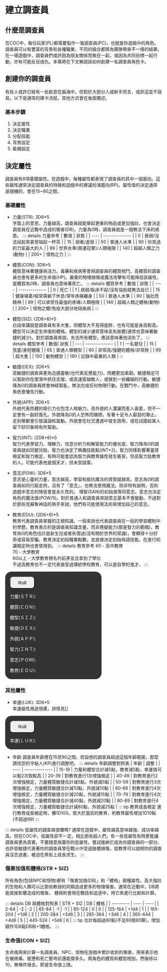 # 建立調查員

<HelloWorld/>

## 什麼是調查員

在COC中，每位玩家(PL)都需要製作一張調查員(PC)，也就是你遊戲中的角色。調查員可以有豐富的背景和各種職業，不同的組合都將為團隊帶來不一樣的結果。在一場遊戲中，調查員們或許因為朋友關係而聚在一起，或因為共同目標一起行動，亦有可能反目成仇。本章將在下文解說該如何創建一名調查員角色卡。

## 創建你的調查員

有些人或許已經有一些創意在腦海中，但對於大部分人或新手而言，或許這並不容易，以下是通常的建卡流程，其他方式會在後面闡述。

### 基本步驟

1. 決定屬性
2. 決定職業
3. 分配技能
4. 背景設定
5. 裝備設定

## 決定屬性

調查員有8項基礎屬性。在遊戲中，每種屬性都表現了調查員的其中一個面向。這些屬性通常決定調查員的特徵和遊戲中的建議扮演趨向(RP)。屬性值的決定通常是隨機的，會在15~90之間。

### 基礎屬性

* 力量(STR): 3D6\*5\
字面上的意思，力量越高，調查員就能舉起更重的物品或更加強壯。也會決定調查員在近戰中造成的傷害(DB)。力量為0時，調查員就是一個無法下床的病患。
    ::: details 力量參考
    | 數值 | 狀態           |
    | ---- | -------------- |
    | 0    | 衰弱/沒法站起來甚至端起一杯茶 |
    | 15   | 弱者/虛弱                    |
    | 50   | 普通人水準                   |
    | 90   | 你見過的力氣最大的人         |
    | 99   | 世界水準(奧運冠軍)/人類極限  |
    | 140  | 超越人類之力(動物)           |
    | 200+ | 怪物之力                     |
    :::

* 體質(CON): 3D6\*5\
體質意味著健康與活力。毒藥和疾病等會與調查員的體質相鬥。高體質的調查員也會有更多的生命值(HP)。嚴重的物理損傷或魔法攻擊有可能降低該屬性。當體質為0時，調查員也意味著死亡。
    ::: details 體質參考
    | 數值 | 狀態           |
    | ---- | -------------- |
    | 0    | 死亡 |
    | 1    | 病弱/臥床不起/沒有協助就無法自已 |
    | 15   | 健康堪憂/經常需躺下休息/常年疼痛纏身 |
    | 50   | 普通人水準 |
    | 90   | 強壯而精神 |
    | 99   | 可以承受住最強的疼痛/人類極限 |
    | 140  | 超越人類之體格(動物) |
    | 200+ | 怪物之體/免疫大部分地球疾病 |
    :::

* 體型(SIZ): (2D6+6)\*5\
白話來講就是調查員有多大隻，但體型大不見得是胖，也有可能是身高較高。體型可以決定生命值和體格。體型的減少通常意味丟失肢體(通常也意味著敏捷的減少)。對於調查員來說，失去所有體型，應該意味著他消失了。
    ::: details 體型參考
    | 數值| 狀態           |
    | --- | -------------- |
    | 1   | 一名嬰兒 |
    | 15  | 孩童/身短體瘦 |
    | 65  | 普通人類體型 |
    | 80  | 非常高/強健的體格/非常胖 |
    | 99  | 超大隻 |
    | 150 | 動物體型 |
    | 180 | 記錄中最重的人類 |
    :::

* 敏捷(DEX): 3D6\*5\
高敏捷的調查員更為迅捷靈敏(也代表反應能力)，肉體更加柔韌。敏捷檢定可以幫助你在墜落中抓住支撐，或高速穿越敵人，或做到一些纖細的行動。敏捷降為0的調查員將會神經絮亂，無法完成任何物理行動。在戰鬥中，高敏捷的角色會優先行動。

* 外貌(APP): 3D6\*5\
外貌代表肉體的吸引力也包含人格魅力。高外貌的人瀟灑而惹人喜愛，但不一定會有一副好面孔。外貌降為0的人恐怖而醜陋，有著十足令人厭惡的舉止，走到哪都會引發議論和震動。外貌會在社交遭遇中發生效用，或在試圖給某人留下好印象時有所幫助。

* 智力(INT): (2D6+6)\*5\
智力代表學習力、理解力、信息分析力和解密能力的優劣度。智力降為0的調查員就如同嬰兒般。智力也決定了興趣技能點(INT\*2)。智力同樣影響著靈感檢定和智力檢定，有時可能會認為智力與教育屬性發生衝突，但高智力低教育的人，可能代表他是個天才，但未受啟蒙。

* 意志(POW): 3D6\*5\
意志是心靈的力量，意志越高，學習和抵抗魔法的資質就越高。意志為0的調查員如同行屍走肉，沒有了「意念」，也無法使用魔法。除非特有說明，否則遊戲中意志的降低會是永久性的。 理智(SAN)的初始值等同意志。意志也決定角色的魔法值(POW/5)。對於普通人和調查員來說意志基本不會變動。不過對於那些克蘇魯神話的熟手來說，他們有可能使用法術來增加自己的意志。

* 教育(EDU): (2D6+6)\*5\
教育代表調查員掌握的正規知識，一般來說也代表調查員在一般的學習體制中的學歷。教育表示的是調查員知識含量，而非應變能力(那是智力的範疇)。教育為0的角色估計是新生兒或者失憶過(沒有關於世界的常識)，會顯得十分好奇或容易受騙。教育決定初始職業點數，並直接決定初始母語技能。在進行知識檢定時也會使用到。
    ::: details 教育參考
    60 - 高中教育\
    70 - 大學教育\
    80以上 - 大學教育裡名列前茅並且拿到了學位\
    不過高教育也不一定代表接受過傳統學校教育，可以是自學的鬼才。
    :::

<div class="container">
<form class="base_generate" name="bg">
    <div>
        <input type="button" value="Roll" class="generate_btn" name="b" onclick="
        var d1 = Math.floor(Math.random()*6)+1;
        var d2 = Math.floor(Math.random()*6)+1;
        var d3 = Math.floor(Math.random()*6)+1;
        document.getElementById('str').textContent=`力量(ＳＴＲ): ${(d1+d2+d3)*5} ➝ [${d1} + ${d2} + ${d3}] * 5`;
        var d1 = Math.floor(Math.random()*6)+1;
        var d2 = Math.floor(Math.random()*6)+1;
        var d3 = Math.floor(Math.random()*6)+1;
        document.getElementById('con').textContent=`體質(ＣＯＮ): ${(d1+d2+d3)*5} ➝ [${d1} + ${d2} + ${d3}] * 5`;
        var d1 = Math.floor(Math.random()*6)+1;
        var d2 = Math.floor(Math.random()*6)+1;
        var d3 = 6;
        document.getElementById('siz').textContent=`體型(ＳＩＺ): ${(d1+d2+d3)*5} ➝ ([${d1} + ${d2}] + ${d3}) * 5`;
        var d1 = Math.floor(Math.random()*6)+1;
        var d2 = Math.floor(Math.random()*6)+1;
        var d3 = Math.floor(Math.random()*6)+1;
        document.getElementById('dex').textContent=`敏捷(ＤＥＸ): ${(d1+d2+d3)*5} ➝ [${d1} + ${d2} + ${d3}] * 5`;
        var d1 = Math.floor(Math.random()*6)+1;
        var d2 = Math.floor(Math.random()*6)+1;
        var d3 = Math.floor(Math.random()*6)+1;
        document.getElementById('app_').textContent=`外貌(ＡＰＰ): ${(d1+d2+d3)*5} ➝ [${d1} + ${d2} + ${d3}] * 5`;
        var d1 = Math.floor(Math.random()*6)+1;
        var d2 = Math.floor(Math.random()*6)+1;
        var d3 = 6;
        document.getElementById('int').textContent=`智力(ＩＮＴ): ${(d1+d2+d3)*5} ➝ ([${d1} + ${d2}] + ${d3}) * 5`;
        var d1 = Math.floor(Math.random()*6)+1;
        var d2 = Math.floor(Math.random()*6)+1;
        var d3 = Math.floor(Math.random()*6)+1;
        document.getElementById('pow').textContent=`意志(ＰＯＷ): ${(d1+d2+d3)*5} ➝ [${d1} + ${d2} + ${d3}] * 5`;
        var d1 = Math.floor(Math.random()*6)+1;
        var d2 = Math.floor(Math.random()*6)+1;
        var d3 = 6;
        document.getElementById('edu').textContent=`教育(ＥＤＵ): ${(d1+d2+d3)*5} ➝ ([${d1} + ${d2}] + ${d3}) * 5`;
        ">
    </div>
    <p class="title" id="str">力量(ＳＴＲ):</p>
    <p class="title" id="con">體質(ＣＯＮ):</p>
    <p class="title" id="siz">體型(ＳＩＺ):</p>
    <p class="title" id="dex">敏捷(ＤＥＸ):</p>
    <p class="title" id="app_">外貌(ＡＰＰ):</p>
    <p class="title" id="int">智力(ＩＮＴ):</p>
    <p class="title" id="pow">意志(ＰＯＷ):</p>
    <p class="title" id="edu">教育(ＥＤＵ):</p>
</form>
</div>

<style type="text/css">
.container
{
    background: #333;
    padding: 15px 15px 5px;
    border-radius: 20px;
    width:280px;
}
.generate_btn{
    font-size:15px;
    width:80px;
    height:40px;
    border-radius:10px;
}
.title{
    color:#fff;
}
</style>

### 其他屬性

* 幸運(LUK): 3D6\*5\
幸運屬性用途很廣，詳情見[]

<div class="container">
<form class="base_generate" name="bg">
    <div>
        <input type="button" value="Roll" class="generate_btn" name="b" onclick="
        var d1 = Math.floor(Math.random()*6)+1;
        var d2 = Math.floor(Math.random()*6)+1;
        var d3 = Math.floor(Math.random()*6)+1;
        document.getElementById('luk').textContent=`幸運(ＬＵＫ): ${(d1+d2+d3)*5} ➝ [${d1} + ${d2} + ${d3}] * 5`;
        ">
    </div>
    <p class="title" id="luk">幸運(ＬＵＫ):</p>
</form>
</div>

* 年齡
調查員年齡應在15至90之間。若設想的調查員超過這個年齡範圍，那麼請找您的守秘人(KP)進行調整吧。
    ::: details 年齡調整對照表
    | 年齡  | 調整           |
    | ----  | -------------- |
    | 15-19 | 力量和體型合計減5點，教育減5點，幸運值可以骰2次取較高 |
    | 20-39 | 對教育進行1次增強檢定 |
    | 40-49 | 對教育進行2次增強檢定，力量體質敏捷合計減5點，外貌減5點 |
    | 50-59 | 對教育進行3次增強檢定，力量體質敏捷合計減10點，外貌減10點 |
    | 60-69 | 對教育進行4次增強檢定，力量體質敏捷合計減20點，外貌減15點 |
    | 70-79 | 對教育進行4次增強檢定，力量體質敏捷合計減40點，外貌減20點 |
    | 80-89 | 對教育進行4次增強檢定，力量體質敏捷合計減80點，外貌減25點 |
    ::: tip 教育成長檢定
    進行教育成長檢定時，擲1D100。若大於當前的教育，則教育屬性增加1D10點(不超過99)
    :::
    
::: details 低屬性的調查員很爛嗎?
通常在遊戲中，屬性越高意味越強、成功率越高，但在COC中，低屬性卻不一定。相比那些超人們，有一些低屬性有時更能讓調查員更為真實。不要隨意捨棄你的低屬性。嘗試接納它成為你調查員的一部分。也許低敏捷代表著你的調查員曾在戰火中受過肢體損傷，低教育可以說明你的調查員沒念過書，被迫在黑街上成長求生。
:::

### 傷害加值和體格(STR + SIZ)

所有角色(包括NPC和怪物)都有「傷害加值(DB)」和「體格」兩種屬性。高大強壯的生物和人類可以比那些軟弱的同類造成更多的物理傷害。通常在近戰中，DB將能直接影響造成的傷害。 體格則會用在戰技和追逐中，用它來進行比較和計算。

::: details DB 與體格對照表
| STR + SIZ | DB   | 體格 |
| --------- | ---- | ---- |
| 2-64      | -2   | -2   |
| 65-84     | -1   | -1   |
| 85-124    | 0    | 0    |
| 125-164   | +1d4 | 1    |
| 165-204   | +1d6 | 2    |
| 205-284   | +2d6 | 3    |
| 285-364   | +3d6 | 4    |
| 365-444   | +4d6 | 5    |
| 445-524   | +5d6 | 6    |
::: tip
合計每超過80點(不足80按80算)，增加額外1D6點DB和+1體格。
:::

### 生命值(CON + SIZ)

生命值用來計算一名調查員、NPC、怪物在游戲中累計收到的傷害，用來表示他在被疼痛、疲憊和死亡壓垮前還能撐多久。將角色的體質和體型相加，然後除以10，無條件捨去，即是生命值上限。